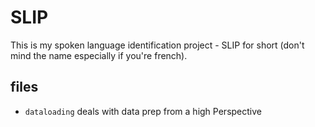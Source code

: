 # SLIP

This is my spoken language identification project - SLIP for short (don't mind the name especially if you're french).


## files

- `dataloading` deals with data prep from a high Perspective